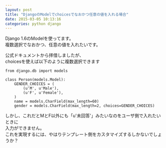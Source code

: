 ```yaml
---
layout: post
title: "DjangoのModelでchoicesでなおかつ任意の値を入れる場合"
date: 2015-03-05 10:13:16
categories: python django
---
```

<p>Django 1.6のModelを使ってます。<br>
複数選択でなおかつ、任意の値を入れたいです。</p>

<p>公式ドキュメントから拝借しましたが、<br>
choicesを使えば以下のように複数選択できます</p>

<pre><code>from django.db import models

class Person(models.Model):
    GENDER_CHOICES = (
        (u'M', u'Male'),
        (u'F', u'Female'),
    )
    name = models.CharField(max_length=60)
    gender = models.CharField(max_length=2, choices=GENDER_CHOICES)
</code></pre>

<p>しかし、これだとMとF以外にも「u'未回答'」みたいなのをユーザ側で入れたいときに<br>
入力ができません。<br>
これを実現するには、やはりテンプレート側をカスタマイズするしかないでしょうか？</p>
